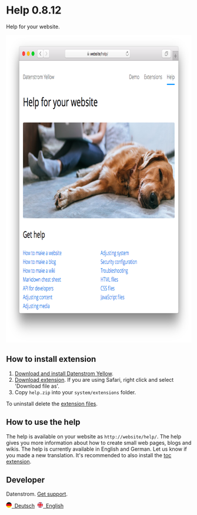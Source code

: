 Help 0.8.12
===========
Help for your website.

<p align="center"><img src="help-screenshot.png?raw=true" width="795" height="836" alt="Screenshot"></p>

## How to install extension

1. [Download and install Datenstrom Yellow](https://github.com/datenstrom/yellow/).
2. [Download extension](https://github.com/datenstrom/yellow-extensions/raw/master/zip/help.zip). If you are using Safari, right click and select 'Download file as'.
3. Copy `help.zip` into your `system/extensions` folder.

To uninstall delete the [extension files](extension.ini).

## How to use the help

The help is available on your website as `http://website/help/`. The help gives you more information about how to create small web pages, blogs and wikis. The help is currently available in English and German. Let us know if you made a new translation. It's recommended to also install the [toc extension](https://github.com/datenstrom/yellow-extensions/tree/master/features/toc).

## Developer

Datenstrom. [Get support](https://datenstrom.se/yellow/help/).

<p>
<a href="README-de.md"><img src="https://raw.githubusercontent.com/datenstrom/yellow-extensions/master/features/help/language-de.png" width="15" height="15" alt="Deutsch">&nbsp; Deutsch</a>&nbsp;
<a href="README.md"><img src="https://raw.githubusercontent.com/datenstrom/yellow-extensions/master/features/help/language-en.png" width="15" height="15" alt="English">&nbsp; English</a>&nbsp;
</p>
